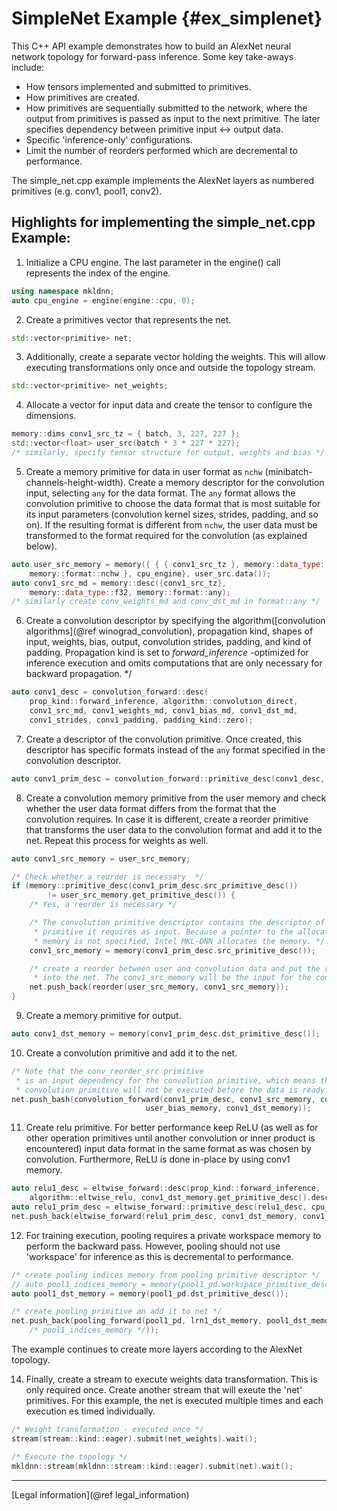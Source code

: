 SimpleNet Example {#ex_simplenet}
================================

This C++ API example demonstrates how to build an AlexNet neural
network topology for forward-pass inference. Some key take-aways
include:

* How tensors implemented and submitted to primitives.
* How primitives are created.
* How primitives are sequentially submitted to the network, where the output from
  primitives is passed as input to the next primitive. The later specifies
  dependency between primitive input <-> output data.
* Specific 'inference-only' configurations.
* Limit the number of reorders performed which are decremental to performance.

The simple_net.cpp example implements the AlexNet layers
as numbered primitives (e.g. conv1, pool1, conv2).

## Highlights for implementing the simple_net.cpp Example:

1. Initialize a CPU engine. The last parameter in the engine() call represents the index of the
   engine.
~~~cpp
using namespace mkldnn;
auto cpu_engine = engine(engine::cpu, 0);
~~~

2. Create a primitives vector that represents the net.
~~~cpp
std::vector<primitive> net;
~~~

3. Additionally, create a separate vector holding the weights. This will allow
executing transformations only once and outside the topology stream.
~~~cpp
std::vector<primitive> net_weights;
~~~

4. Allocate a vector for input data and create the tensor to configure the dimensions.
~~~cpp
memory::dims conv1_src_tz = { batch, 3, 227, 227 };
std::vector<float> user_src(batch * 3 * 227 * 227);
/* similarly, specify tensor structure for output, weights and bias */
~~~

5. Create a memory primitive for data in user format as `nchw`
   (minibatch-channels-height-width). Create a memory descriptor
   for the convolution input, selecting `any` for the data format.
   The `any` format allows the convolution primitive to choose the data format
   that is most suitable for its input parameters (convolution kernel
   sizes, strides, padding, and so on). If the resulting format is different
   from `nchw`, the user data must be transformed to the format required for
   the convolution (as explained below).
~~~cpp
auto user_src_memory = memory({ { { conv1_src_tz }, memory::data_type::f32,
    memory::format::nchw }, cpu_engine}, user_src.data());
auto conv1_src_md = memory::desc({conv1_src_tz},
    memory::data_type::f32, memory::format::any);
/* similarly create conv_weights_md and conv_dst_md in format::any */
~~~

6. Create a convolution descriptor by specifying the algorithm([convolution algorithms](@ref winograd_convolution), propagation
   kind, shapes of input, weights, bias, output, convolution strides,
   padding, and kind of padding. Propagation kind is set to *forward_inference*
   -optimized for inference execution and omits computations that are only necessary
   for backward propagation. */
~~~cpp
auto conv1_desc = convolution_forward::desc(
    prop_kind::forward_inference, algorithm::convolution_direct,
    conv1_src_md, conv1_weights_md, conv1_bias_md, conv1_dst_md,
    conv1_strides, conv1_padding, padding_kind::zero);
~~~

7. Create a descriptor of the convolution primitive. Once created, this
   descriptor has specific formats instead of the `any` format specified
   in the convolution descriptor.
~~~cpp
auto conv1_prim_desc = convolution_forward::primitive_desc(conv1_desc, cpu_engine);
~~~

8. Create a convolution memory primitive from the user memory and check whether the user
   data format differs from the format that the convolution requires. In
   case it is different, create a reorder primitive that transforms the user data
   to the convolution format and add it to the net. Repeat this process for weights as well.
~~~cpp
auto conv1_src_memory = user_src_memory;

/* Check whether a reorder is necessary  */
if (memory::primitive_desc(conv1_prim_desc.src_primitive_desc())
        != user_src_memory.get_primitive_desc()) {
    /* Yes, a reorder is necessary */

    /* The convolution primitive descriptor contains the descriptor of a memory
     * primitive it requires as input. Because a pointer to the allocated
     * memory is not specified, Intel MKL-DNN allocates the memory. */
    conv1_src_memory = memory(conv1_prim_desc.src_primitive_desc());

    /* create a reorder between user and convolution data and put the reorder
     * into the net. The conv1_src_memory will be the input for the convolution */
    net.push_back(reorder(user_src_memory, conv1_src_memory));
}
~~~

9. Create a memory primitive for output.
~~~cpp
auto conv1_dst_memory = memory(conv1_prim_desc.dst_primitive_desc());
~~~

10. Create a convolution primitive and add it to the net.
~~~cpp
/* Note that the conv_reorder_src primitive
 * is an input dependency for the convolution primitive, which means that the
 * convolution primitive will not be executed before the data is ready. */
net.push_bash(convolution_forward(conv1_prim_desc, conv1_src_memory, conv1_weights_memory,
                              user_bias_memory, conv1_dst_memory));
~~~

11. Create relu primitive. For better performance keep ReLU
   (as well as for other operation primitives until another convolution or
    inner product is encountered) input data format in the same format as was chosen by
   convolution. Furthermore, ReLU is done in-place by using conv1 memory.
~~~cpp
auto relu1_desc = eltwise_forward::desc(prop_kind::forward_inference,
    algorithm::eltwise_relu, conv1_dst_memory.get_primitive_desc().desc(), negative1_slope);
auto relu1_prim_desc = eltwise_forward::primitive_desc(relu1_desc, cpu_engine);
net.push_back(eltwise_forward(relu1_prim_desc, conv1_dst_memory, conv1_dst_memory));
~~~

12. For training execution, pooling requires a private workspace memory to perform
the backward pass. However, pooling should not use 'workspace' for inference
as this is decremental to performance.
~~~cpp
/* create pooling indices memory from pooling primitive descriptor */
// auto pool1_indices_memory = memory(pool1_pd.workspace_primitive_desc());
auto pool1_dst_memory = memory(pool1_pd.dst_primitive_desc());

/* create pooling primitive an add it to net */
net.push_back(pooling_forward(pool1_pd, lrn1_dst_memory, pool1_dst_memory
    /* pool1_indices_memory */));
~~~
  The example continues to create more layers according to
  the AlexNet topology.

14. Finally, create a stream to execute weights data transformation. This is only
required once. Create another stream that will exeute the 'net' primitives. For
this example, the net is executed multiple times and each execution es timed
individually.
~~~cpp
/* Weight transformation - executed once */
stream(stream::kind::eager).submit(net_weights).wait();

/* Execute the topology */
mkldnn::stream(mkldnn::stream::kind::eager).submit(net).wait();
~~~
---

[Legal information](@ref legal_information)
